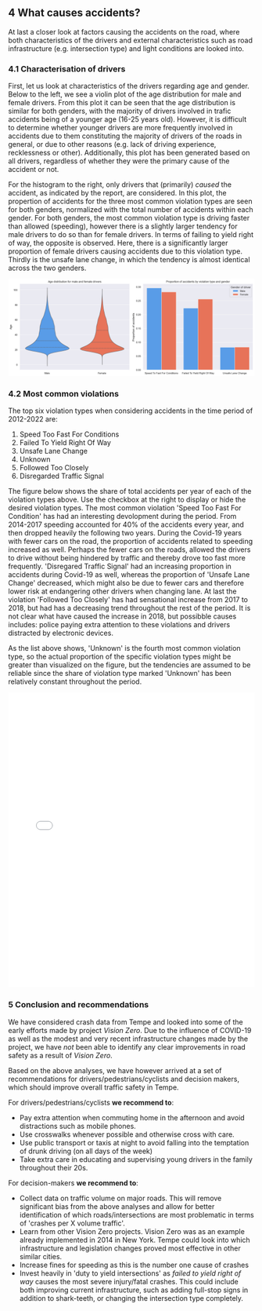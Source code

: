 ## 4 What causes accidents?
At last a closer look at factors causing the accidents on the road, where both characteristics of the drivers and external characteristics such as road infrastructure (e.g. intersection type) and light conditions are looked into. 

### 4.1 Characterisation of drivers
First, let us look at characteristics of the drivers regarding age and gender. Below to the left, we see a violin plot of the age distribution for male and female drivers. From this plot it can be seen that the age distribution is similar for both genders, with the majority of drivers involved in trafic accidents being of a younger age (16-25 years old). However, it is difficult to determine whether younger drivers are more frequently involved in accidents due to them constituting the majority of drivers of the roads in general, or due to other reasons (e.g. lack of driving experience, recklessness or other). Additionally, this plot has been generated based on all drivers, regardless of whether they were the primary cause of the accident or not.  

For the histogram to the right, only drivers that (primarily) *caused* the accident, as indicated by the report, are considered. In this plot, the propertion of accidents for the three most common violation types are seen for both genders, normalized with the total number of accidents within each gender. For both genders, the most common violation type is driving faster than allowed (speeding), however there is a slightly larger tendency for male drivers to do so than for female drivers. In terms of failing to yield right of way, the opposite is observed. Here, there is a significantly larger proportion of female drivers causing accidents due to this violation type. Thirdly is the unsafe lane change, in which the tendency is almost identical across the two genders. 

<style>
    .responsive-image {
        max-width: 100%;
        height: auto;
    }
</style>

<img src="assets/png/male-female-comparison-plot.png" class="responsive-image">

### 4.2 Most common violations

The top six violation types when considering accidents in the time period of 2012-2022 are:
1. Speed Too Fast For Conditions
2. Failed To Yield Right Of Way
3. Unsafe Lane Change
4. Unknown
5. Followed Too Closely
6. Disregarded Traffic Signal

The figure below shows the share of total accidents per year of each of the violation types above. Use the checkbox at the right to display or hide the desired violation types. The most common violation 'Speed Too Fast For Condition' has had an interesting devolopment during the period. From 2014-2017 speeding accounted for 40% of the accidents every year, and then dropped heavily the following two years. During the Covid-19 years with fewer cars on the road, the proportion of accidents related to speeding increased as well. Perhaps the fewer cars on the roads, allowed the drivers to drive without being hindered by traffic and thereby drove too fast more frequently. 'Disregared Traffic Signal' had an increasing proportion in accidents during Covid-19 as well, whereas the proportion of 'Unsafe Lane Change' decreased, which might also be due to fewer cars and therefore lower risk at endangering other drivers when changing lane. At last the violation 'Followed Too Closely' has had sensational increase from 2017 to 2018, but had has a decreasing trend throughout the rest of the period. It is not clear what have caused the increase in 2018, but possibble causes includes: police paying extra attention to these violations and drivers distracted by electronic devices.

As the list above shows, 'Unknown' is the fourth most common violation type, so the actual proportion of the specific violation types might be greater than visualized on the figure, but the tendencies are assumed to be reliable since the share of violation type marked 'Unknown' has been relatively constant throughout the period.

<iframe src="contents/ViolationType_interactive.html"
    sandbox="allow-same-origin allow-scripts"
    width="100%"
    height="600"
    scrolling="no"
    seamless="seamless"
    frameborder="0">
</iframe>

### 5 Conclusion and recommendations

We have considered crash data from Tempe and looked into some of the early efforts made by project _Vision Zero_. Due to the influence of COVID-19 as well as the modest and very recent infrastructure changes made by the project, we have _not_ been able to identify any clear improvements in road safety as a result of _Vision Zero_.

Based on the above analyses, we have however arrived at a set of recommendations for drivers/pedestrians/cyclists and decision makers, which should improve overall traffic safety in Tempe.

For drivers/pedestrians/cyclists **we recommend to**:
- Pay extra attention when commuting home in the afternoon and avoid distractions such as mobile phones.
- Use crosswalks whenever possible and otherwise cross with care.
- Use public transport or taxis at night to avoid falling into the temptation of drunk driving (on all days of the week)
- Take extra care in educating and supervising young drivers in the family throughout their 20s.


For decision-makers **we recommend to**:
- Collect data on traffic volume on major roads. This will remove significant bias from the above analyses and allow for better identification of which roads/intersections are most problematic in terms of 'crashes per X volume traffic'.
- Learn from other Vision Zero projects. Vision Zero was as an example already implemented in 2014 in New York. Tempe could look into which infrastructure and legislation changes proved most effective in other similar cities.
- Increase fines for speeding as this is the number one cause of crashes
- Invest heavily in 'duty to yield intersections' as _failed to yield right of way_ causes the most severe injury/fatal crashes. This could include both improving current infrastructure, such as adding full-stop signs in addition to shark-teeth, or changing the intersection type completely.